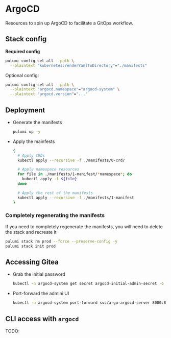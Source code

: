 # ArgoCD

Resources to spin up ArgoCD to facilitate a GitOps workflow.


## Stack config

**Required config**

```bash
pulumi config set-all --path \
  --plaintext "kubernetes:renderYamlToDirectory"="./manifests"
```

Optional config:

```bash
pulumi config set-all --path \
  --plaintext "argocd.namespace"="argocd-system" \
  --plaintext "argocd.version"="..."
  ```


## Deployment

  - Generate the manifests 

    ```bash
    pulumi up -y
    ```

  - Apply the mainfests

    ```bash
    {
      # Apply CRDs
      kubectl apply --recursive -f ./manifests/0-crd/

      # Apply namespace resources
      for file in ./manifests/1-manifest/*namespace*; do
        kubectl apply -f ${file}
      done

      # Apply the rest of the manifests
      kubectl apply --recursive -f ./manifests/1-manifest
    }
    ```

### Completely regenerating the manifests

If you need to completely regenerate the manifests, you will need to delete
the stack and recreate it

```bash
pulumi stack rm prod --force --preserve-config -y
pulumi stack init prod
```


## Accessing Gitea

  - Grab the initial password

    ```bash
    kubectl -n argocd-system get secret argocd-initial-admin-secret -o jsonpath='{.data.password}' | base64 -d
    ```

  - Port-forward the admini UI

    ```bash
    kubectl -n argocd-system port-forward svc/argo-argocd-server 8000:80
    ```


## CLI access with `argocd`

TODO:
